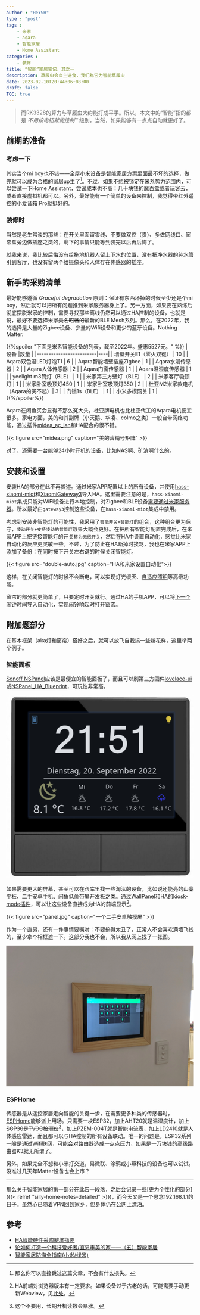 ```yaml
---
author : "HeYSH"
type : "post"
tags :
    - 米家
    - aqara
    - 智能家居
    - Home Assistant
categories :
    - 装修
title: “智能”家居笔记，其之一
description: 草履虫会自主进食，我们称它为智能草履虫
date: 2023-02-10T20:44:06+08:00
draft: false
TOC: true
---
```


> 而RK3328的算力与草履虫大约能打成平手。所以，本文中的“智能”指的都是 *不用按电钮就能控制™* 级别，当然，如果能够有一点点自动就更好了。

## 前期的准备

### 考虑一下

其实当个mi boy也不错——全屋小米设备是智能家居方案里面最不坏的选择，做完就可以成为合格的家居up主了[^1]。不过，如果不想被锁定在米系势力范围内，可以尝试一下Home Assistant，尝试成本也不高：几十块钱的魔百盒或者玩客云，或者直接虚拟机都可以。另外，最好能有一个简单的设备来控制，我觉得带红外遥控的小爱音箱 Pro就挺好的。

### 装修时

当然是老生常谈的那些：在开关里面留零线、不要做双控（贵）、多做网线口、窗帘盒旁边做插座之类的，剩下的事情只能等到装完以后再后悔了。

就我来说，我比较后悔没有给拖地机器人留上下水的位置，没有把净水器的纯水管引到客厅，也没有留两个给摄像头和人体存在传感器的插座。

## 新手的采购清单

最好能够遵循 *Graceful degradation* 原则：保证有东西坏掉的时候至少还是个mi boy，然后就可以把所有问题推到米家服务器身上了。另一方面，如果要在熟练后彻底摆脱米家的控制，需要寻找那些离线仍然可以通过HA控制的设备，也就是说，最好不要选择米家~~臭名昭著的~~最新的BLE Mesh系列。那么，在2022年，我的选择是大量的Zigbee设备、少量的Wifi设备和更少的蓝牙设备。Nothing Matter.

{{%spoiler "下面是米系智能设备的列表，截至2022年。盛惠5527元。" %}}
| 设备                  |数量 |
|-------------------------|----|
| 墙壁开关E1（零火双键）  | 10 |
| Aqara双色温LED灯泡T1    | 6  |
| Aqara智能墙壁插座Zigbee | 1  |
| Aqara水浸传感器         | 2  |
| Aqara人体传感器         | 2  |
| Aqara门窗传感器         | 1  |
| Aqara温湿度传感器       | 1  |
| yeelight m3筒灯（BLE） | 1  |
| 米家第三方壁灯（BLE）    | 2  |
| 米家客厅吸顶灯          | 1  |
| 米家卧室吸顶灯450       | 1  |
| 米家卧室吸顶灯350       | 2  |
| 杜亚M2米家款电机（Aqara的买不起）| 3  |
| 门锁1s（BLE）          | 1  |
| 小米多模网关            | 1  |
{{%/spoiler%}}

Aqara在闲鱼买会显得不那么冤大头，杜亚牌电机也比杜亚代工的Aqara电机便宜很多。家电方面，美的和其副牌（小天鹅、华凌、colmo之类）一般自带网络功能，通过插件[midea_ac_lan](https://github.com/georgezhao2010/midea_ac_lan)和HA配合的很不错。

{{< figure src="midea.png" caption="美的营销号矩阵" >}}

对了，还需要一台能够24小时开机的设备，比如NAS啊、矿渣啊什么的。

## 安装和设置

安装HA的部分在此不再赘述。通过米家APP配置以上的所有设备，并使用[hass-xiaomi-miot](https://github.com/al-one/hass-xiaomi-miot)和[XiaomiGateway3](https://github.com/AlexxIT/XiaomiGateway3#supported-firmwares)导入HA。这里需要注意的是，`hass-xiaomi-miot`集成只能对WiFi设备进行本地控制，对Zigbee和BLE设备[需要通过米家服务器](https://github.com/al-one/hass-xiaomi-miot/issues/100#issuecomment-855183156)。所以最好由`gateway3`控制这些设备，在`hass-xiaomi-miot`集成中禁用。

考虑到安装非智能灯的可能性，我采用了`智能开关+智能灯`的组合，这种组合更为保守，`凌动开关+支持凌动的智能灯`效果大概会更好。在把所有智能灯配置完成后，在米家APP上把链接智能灯的开关`转为无线开关`，然后在HA中设置自动化，感觉比米家自动化的反应更灵敏一些。不过，为了防止在HA断掉时挨骂，我也在米家APP上添加了备份：在同时按下开关左右键的时候关闭智能灯。

{{< figure src="double-auto.jpg" caption="HA和米家设置自动化">}}

这样，在关闭智能灯的时候不会断电，可以实现灯光缓灭、[自适应照明](https://github.com/basnijholt/adaptive-lighting)等高级功能。

窗帘的部分就更简单了，只要定时开关就行。通过HA的手机APP，可以将[下一个闹钟时间](https://companion.home-assistant.io/docs/core/sensors/#next-alarm-sensor)导入自动化，实现闹铃响起时打开窗帘。

## 附加题部分

在基本框架（aka灯和窗帘）搭好之后，就可以放飞自我搞一些新花样，这里举两个例子。

### 智能面板

[Sonoff NSPanel](https://detail.1688.com/offer/662976153559.html?spm=a26352.13672862.offerlist.49.3a512910uzdgfQ)应该是最便宜的智能面板了，而且可以刷第三方固件[lovelace-ui](https://github.com/joBr99/nspanel-lovelace-ui)或[NSPanel_HA_Blueprint](https://github.com/Blackymas/NSPanel_HA_Blueprint)，可玩性非常高。

![NSPanel Lovelace UI](nspanel-rl.png)

如果需要更大的屏幕，甚至可以在仓库里找一些淘汰的设备，比如说还能亮的山寨平板、二手安卓手机、闲鱼低价带屏开发板之类。通过[WallPanel](https://wallpanel.xyz/)和[HA的kiosk-mode插件](https://github.com/NemesisRE/kiosk-mode)，可以让这些设备直接成为HA的前端显示[^web]。

{{< figure src="panel.jpg" caption="一个二手安卓触摸屏" >}}

作为一个直男，还有一件事情要嘱咐：不要搞得太丑了，正常人不会喜欢满墙飞线的，至少拿个相框遮一下。这部分我也不会，所以我从网上找了一张图。

![reddit：surface_pro_3_wall_tablet_install，这张图也挺丑的](frame.webp)

### ESPHome

传感器是从遥控家居走向智能的关键一步，在需要更多种类的传感器时，[ESPHome](https://esphome.io/)能够派上用场。只需要一块ESP32，加上AHT20就是温湿度计，~~加上SGP30是TVOC检测仪~~[^2]，加上PZEM-004T就是智能电流表，加上LD2410就是人体感应雷达，而且都可以与HA控制的所有设备联动。唯一的问题是，ESP32系列一般是通过Wifi联网，可能会对路由器造成一点点压力，如果是一万块钱的高级路由器K3就无所谓了。

另外，如果完全不想和小米打交道，易微联、涂鸦或小燕科技的设备也可以试试。没准过几~~天~~年Matter设备也会上市？

------

那么关于智能家居的第一部分在此告一段落，之后会记录一些[更为个性化的部分]({{< relref "silly-home-notes-detailed" >}})，而今天又是一个思念192.168.1.1的日子。虽然心已随着VPN回到家乡，但身体仍在公网上漂泊。

## 参考

- [HA智能硬件采购避坑指要](https://bbs.hassbian.com/thread-16261-1-1.html)
- [论如何打造一个科技爱好者/直男审美的家——（五）智能家居](https://post.m.smzdm.com/p/a85gplo7/?from=other&invite_code=zdm8xwesxhinv&send_by=6416413937&utm_source=pocket_mylist&zdm_ss=Android_6416413937_)
- [智能家居防悔全指南(小米/绿米)](https://zhuanlan.zhihu.com/p/87595668)

[^1]:那么你可以直接跳过这篇文章，不会有什么损失。
[^2]:这个不要用，长期开机读数会暴涨。
[^web]:HA前端对浏览器版本有一定要求。如果设备过于古老的话，可能需要手动更新Webview，见[此处](https://blakadder.com/android-panel-webview/)。